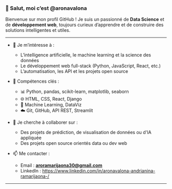 ### 👋 Salut, moi c’est @aronavalona

Bienvenue sur mon profil GitHub ! Je suis un passionné de **Data Science** et de **développement web**, toujours curieux d’apprendre et de construire des solutions intelligentes et utiles.

---

- 👀 Je m’intéresse à :  
  - L’intelligence artificielle, le machine learning et la science des données  
  - Le développement web full-stack (Python, JavaScript, React, etc.)  
  - L’automatisation, les API et les projets open source

- 💼 Compétences clés :
  - 📊 Python, pandas, scikit-learn, matplotlib, seaborn
  - 🌐 HTML, CSS, React, Django
  - 🧠 Machine Learning, DataViz
  - ☁️ Git, GitHub, API REST, Streamlit

- 🤝 Je cherche à collaborer sur :
  - Des projets de prédiction, de visualisation de données ou d'IA appliquée
  - Des projets open source orientés data ou dev web

- 📫 Me contacter :
  - Email : **aroramarijaona30@gmail.com**
  - LinkedIn : https://www.linkedin.com/in/aronavalona-andrianina-ramarijaona-/


---

<!---
aronavalona/aronavalona is a ✨ special ✨ repository because its `README.md` (this file) appears on your GitHub profile.
You can click the Preview link to take a look at your changes.
--->
